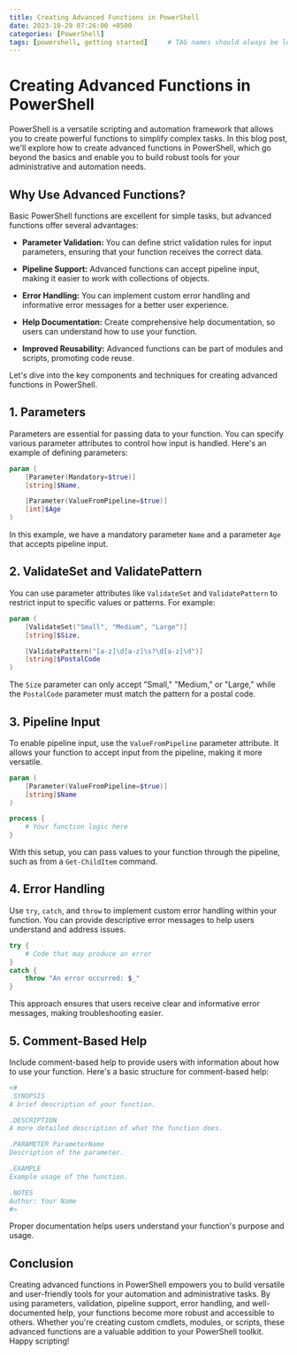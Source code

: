 ```yaml
---
title: Creating Advanced Functions in PowerShell
date: 2023-10-29 07:26:00 +0500
categories: [PowerShell]
tags: [powershell, getting started]     # TAG names should always be lowercase
---
```

# Creating Advanced Functions in PowerShell

PowerShell is a versatile scripting and automation framework that allows you to create powerful functions to simplify complex tasks. In this blog post, we'll explore how to create advanced functions in PowerShell, which go beyond the basics and enable you to build robust tools for your administrative and automation needs.

## Why Use Advanced Functions?

Basic PowerShell functions are excellent for simple tasks, but advanced functions offer several advantages:

- **Parameter Validation:** You can define strict validation rules for input parameters, ensuring that your function receives the correct data.

- **Pipeline Support:** Advanced functions can accept pipeline input, making it easier to work with collections of objects.

- **Error Handling:** You can implement custom error handling and informative error messages for a better user experience.

- **Help Documentation:** Create comprehensive help documentation, so users can understand how to use your function.

- **Improved Reusability:** Advanced functions can be part of modules and scripts, promoting code reuse.

Let's dive into the key components and techniques for creating advanced functions in PowerShell.

## 1. Parameters

Parameters are essential for passing data to your function. You can specify various parameter attributes to control how input is handled. Here's an example of defining parameters:

```powershell
param (
    [Parameter(Mandatory=$true)]
    [string]$Name,

    [Parameter(ValueFromPipeline=$true)]
    [int]$Age
)
```

In this example, we have a mandatory parameter `Name` and a parameter `Age` that accepts pipeline input.

## 2. ValidateSet and ValidatePattern

You can use parameter attributes like `ValidateSet` and `ValidatePattern` to restrict input to specific values or patterns. For example:

```powershell
param (
    [ValidateSet("Small", "Medium", "Large")]
    [string]$Size,

    [ValidatePattern("[a-z]\d[a-z]\s?\d[a-z]\d")]
    [string]$PostalCode
)
```

The `Size` parameter can only accept "Small," "Medium," or "Large," while the `PostalCode` parameter must match the pattern for a postal code.  

## 3. Pipeline Input

To enable pipeline input, use the `ValueFromPipeline` parameter attribute. It allows your function to accept input from the pipeline, making it more versatile.

```powershell
param (
    [Parameter(ValueFromPipeline=$true)]
    [string]$Name
)

process {
    # Your function logic here
}
```

With this setup, you can pass values to your function through the pipeline, such as from a `Get-ChildItem` command.

## 4. Error Handling

Use `try`, `catch`, and `throw` to implement custom error handling within your function. You can provide descriptive error messages to help users understand and address issues.

```powershell
try {
    # Code that may produce an error
}
catch {
    throw "An error occurred: $_"
}
```

This approach ensures that users receive clear and informative error messages, making troubleshooting easier.

## 5. Comment-Based Help

Include comment-based help to provide users with information about how to use your function. Here's a basic structure for comment-based help:

```powershell
<#
.SYNOPSIS
A brief description of your function.

.DESCRIPTION
A more detailed description of what the function does.

.PARAMETER ParameterName
Description of the parameter.

.EXAMPLE
Example usage of the function.

.NOTES
Author: Your Name
#>
```

Proper documentation helps users understand your function's purpose and usage.

## Conclusion

Creating advanced functions in PowerShell empowers you to build versatile and user-friendly tools for your automation and administrative tasks. By using parameters, validation, pipeline support, error handling, and well-documented help, your functions become more robust and accessible to others. Whether you're creating custom cmdlets, modules, or scripts, these advanced functions are a valuable addition to your PowerShell toolkit. Happy scripting!